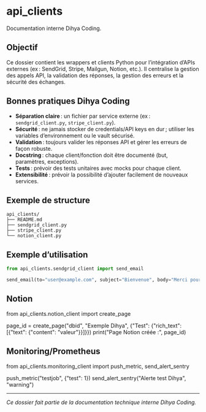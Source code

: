 # api_clients

Documentation interne Dihya Coding.

## Objectif

Ce dossier contient les wrappers et clients Python pour l’intégration d’APIs externes (ex : SendGrid, Stripe, Mailgun, Notion, etc.).
Il centralise la gestion des appels API, la validation des réponses, la gestion des erreurs et la sécurité des échanges.

## Bonnes pratiques Dihya Coding

- **Séparation claire** : un fichier par service externe (ex : `sendgrid_client.py`, `stripe_client.py`).
- **Sécurité** : ne jamais stocker de credentials/API keys en dur ; utiliser les variables d’environnement ou le vault sécurisé.
- **Validation** : toujours valider les réponses API et gérer les erreurs de façon robuste.
- **Docstring** : chaque client/fonction doit être documenté (but, paramètres, exceptions).
- **Tests** : prévoir des tests unitaires avec mocks pour chaque client.
- **Extensibilité** : prévoir la possibilité d’ajouter facilement de nouveaux services.

## Exemple de structure

```
api_clients/
├── README.md
├── sendgrid_client.py
├── stripe_client.py
└── notion_client.py
```

## Exemple d’utilisation

```python
from api_clients.sendgrid_client import send_email

send_email(to="user@example.com", subject="Bienvenue", body="Merci pour votre inscription.")
```

## Notion
from api_clients.notion_client import create_page

page_id = create_page("dbid", "Exemple Dihya", {"Test": {"rich_text": [{"text": {"content": "valeur"}}]}})
print("Page Notion créée :", page_id)

## Monitoring/Prometheus
from api_clients.monitoring_client import push_metric, send_alert_sentry

push_metric("testjob", {"test": 1})
send_alert_sentry("Alerte test Dihya", "warning")

---

*Ce dossier fait partie de la documentation technique interne Dihya Coding.*
